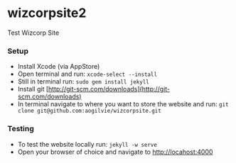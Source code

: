 wizcorpsite2
===========

Test Wizcorp Site

### Setup

- Install Xcode (via AppStore)
- Open terminal and run: `xcode-select --install`
- Still in terminal run: `sudo gem install jekyll`
- Install git [http://git-scm.com/downloads](http://git-scm.com/downloads)
- In terminal navigate to where you want to store the website and run: `git clone git@github.com:aogilvie/wizcorpsite.git`

### Testing

- To test the website locally run: `jekyll -w serve`
- Open your browser of choice and navigate to [http://locahost:4000](http://locahost:4000)